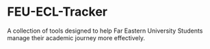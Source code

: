 # FEU-ECL-Tracker
A collection of tools designed to help Far Eastern University Students manage their academic journey more effectively.
